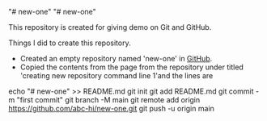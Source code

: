 "# new-one" 
"# new-one" 

This repository is created for giving demo on Git and GitHub.

Things I did to create this repository.
 
 + Created an empty repository named 'new-one' in [GitHub](https//:github.com/new).
 + Copied the contents from the page from the repository under titled 'creating new repository command line 1'and the lines are
 
echo "# new-one" >> README.md
git init
git add README.md
git commit -m "first commit"
git branch -M main
git remote add origin https://github.com/abc-hi/new-one.git
git push -u origin main 
 

